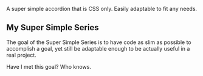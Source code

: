 A super simple accordion that is CSS only. Easily adaptable to fit any needs.




## My Super Simple Series

The goal of the Super Simple Series is to have code as slim as possible to accomplish a goal, yet still be adaptable enough to be actually useful in a real project.

Have I met this goal? Who knows.
